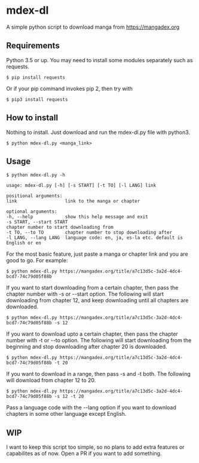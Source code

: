 # mdex-dl
A simple python script to download manga from https://mangadex.org

## Requirements
Python 3.5 or up. You may need to install some modules separately such as requests.
```
$ pip install requests
```
Or if your pip command invokes pip 2, then try with
```
$ pip3 install requests
```

## How to install
Nothing to install. Just download and run the mdex-dl.py file with python3.
```
$ python mdex-dl.py <manga_link>
```

## Usage
```
$ python mdex-dl.py -h

usage: mdex-dl.py [-h] [-s START] [-t TO] [-l LANG] link

positional arguments:
link                  link to the manga or chapter

optional arguments:
-h, --help            show this help message and exit
-s START, --start START
chapter number to start downloading from
-t TO, --to TO        chapter number to stop downloading after
-l LANG, --lang LANG  language code: en, ja, es-la etc. default is English or en
```

For the most basic feature, just paste a manga or chapter link and you are good to go. For example:
```
$ python mdex-dl.py https://mangadex.org/title/a7c13d5c-3a2d-4dc4-bcd7-74c79d05f88b
```
If you want to start downloading from a certain chapter, then pass the chapter number with -s or --start option. The following will start downloading from chapter 12, and keep downloading until all chapters are downloaded.
```
$ python mdex-dl.py https://mangadex.org/title/a7c13d5c-3a2d-4dc4-bcd7-74c79d05f88b -s 12
```
If you want to download upto a certain chapter, then pass the chapter number with -t or --to option. The following will start downloading from the beginning and stop downloading after chapter 20 is downloaded.
```
$ python mdex-dl.py https://mangadex.org/title/a7c13d5c-3a2d-4dc4-bcd7-74c79d05f88b -t 20
```
If you want to download in a range, then pass -s and -t both. The following will download from chapter 12 to 20.
```
$ python mdex-dl.py https://mangadex.org/title/a7c13d5c-3a2d-4dc4-bcd7-74c79d05f88b -s 12 -t 20
```
Pass a language code with the --lang option if you want to download chapters in some other language except English.

## WIP
I want to keep this script too simple, so no plans to add extra features or capabilites as of now. Open a PR if you want to add something.
 
